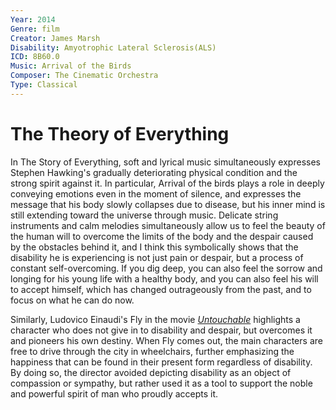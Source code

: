 ```yaml
---
Year: 2014
Genre: film
Creator: James Marsh
Disability: Amyotrophic Lateral Sclerosis(ALS)
ICD: 8B60.0
Music: Arrival of the Birds
Composer: The Cinematic Orchestra
Type: Classical
---
```


# The Theory of Everything

In The Story of Everything, soft and lyrical music simultaneously expresses Stephen Hawking's gradually deteriorating physical condition and the strong spirit against it. In particular, Arrival of the birds plays a role in deeply conveying emotions even in the moment of silence, and expresses the message that his body slowly collapses due to disease, but his inner mind is still extending toward the universe through music. Delicate string instruments and calm melodies simultaneously allow us to feel the beauty of the human will to overcome the limits of the body and the despair caused by the obstacles behind it, and I think this symbolically shows that the disability he is experiencing is not just pain or despair, but a process of constant self-overcoming. If you dig deep, you can also feel the sorrow and longing for his young life with a healthy body, and you can also feel his will to accept himself, which has changed outrageously from the past, and to focus on what he can do now.

Similarly, Ludovico Einaudi's Fly in the movie [*Untouchable*](heo_taeyoung.md) highlights a character who does not give in to disability and despair, but overcomes it and pioneers his own destiny. When Fly comes out, the main characters are free to drive through the city in wheelchairs, further emphasizing the happiness that can be found in their present form regardless of disability. By doing so, the director avoided depicting disability as an object of compassion or sympathy, but rather used it as a tool to support the noble and powerful spirit of man who proudly accepts it.
